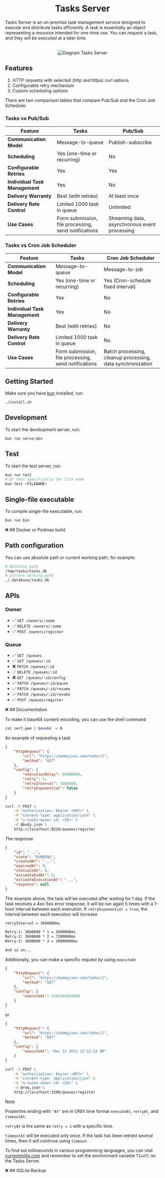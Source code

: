 <div align="center">
    <h1>
        <b>Tasks Server</b>
    </h1>
</div>

Tasks Server is an on-premise task management service designed to execute and distribute tasks efficiently. A task is essentially an object representing a resource intended for one-time use. You can request a task, and they will be executed at a later time.

<br>

<div align="center">
	<img src="./diagram.png" alt="Diagram Tasks Server">
</div>

## Features
1. HTTP requests with selected (http and https) curl options
2. Configurable retry mechanism
3. Custom scheduling options

There are two comparison tables that compare Pub/Sub and the Cron Job Scheduler.

### Tasks vs Pub/Sub

| **Feature** | **Tasks** | **Pub/Sub** |
|---|---|---|
| **Communication Model** | Message-to-queue | Publish-subscribe |
| **Scheduling** | Yes (one-time or recurring) | No |
| **Configurable Retries** | Yes | Yes |
| **Individual Task Management** | Yes | No |
| **Delivery Warranty** | Best (with retries) | At least once |
| **Delivery Rate Control** | Limited 1000 task in queue | Unlimited |
| **Use Cases** | Form submission, file processing, send notifications | Streaming data, asynchronous event processing |

### Tasks vs Cron Job Scheduler

| **Feature** | **Tasks** | **Cron Job Scheduler** |
|---|---|---|
| **Communication Model** | Message-to-queue | Message-to-job |
| **Scheduling** | Yes (one-time or recurring) | Yes (Cron-schedule fixed interval) |
| **Configurable Retries** | Yes | No |
| **Individual Task Management** | Yes | No |
| **Delivery Warranty** | Best (with retries) | No |
| **Delivery Rate Control** | Limited 1000 task in queue | No |
| **Use Cases** | Form submission, file processing, send notifications | Batch processing, cleanup processing, data synchronization |

## Getting Started
Make sure you have [bun](https://bun.sh/docs/installation) installed, run:
```sh
./install.sh
```

## Development
To start the development server, run:
```sh
bun run serve:dev
```

## Test
To start the test server, run:
```sh
bun run test
# Or test specifically the file name
bun test <FILENAME>
```

## Single-file executable
To compile single-file executable, run:
```sh
bun run bin
```

❌ ## Docker or Podman build

## Path configuration
You can use absolute path or current working path, for example:
```sh
# Absolute path
/tmp/tasks/tasks.db
# Current working path
./.database/tasks.db
```

## APIs
### Owner
- ✅ `GET /owners/:name`
- ✅ `DELETE /owners/:name`
- ✅ `POST /owners/register`

### Queue
- ✅ `GET /queues`
- ✅ `GET /queues/:id`
- ❌ `PATCH /queues/:id`
- ✅ `DELETE /queues/:id`
- ❌ `GET /queues/:id/config`
- ✅ `PATCH /queues/:id/pause`
- ✅ `PATCH /queues/:id/resume`
- ✅ `PATCH /queues/:id/revoke`
- ✅ `POST /queues/register`

❌ ## Documentation

To make it base64 content encoding, you can use the shell command
```sh
cat cert.pem | base64 -w 0
```
An example of requesting a task
```json
{
    "httpRequest": {
        "url": "https://dummyjson.com/todos/1",
        "method": "GET"
    },
    "config": {
        "executionDelay": 86400000,
        "retry": 5,
        "retryInterval": 3600000,
        "retryExponential": false
    }
}
```
```sh
curl -X POST \
    -H "authorization: Bearer <KEY>" \
    -H "content-type: application/json" \
    -H "x-tasks-owner-id: <ID>" \
    -d @body.json \
    http://localhost:9220/queues/register
```
The response
```json
{
	"id": "...",
    "state": "RUNNING",
    "createdAt": "...",
    "expiredAt": 0,
    "statusCode": 0,
    "estimateEndAt": 0,
    "estimateExecutionAt": "...",
	"response": null
}
```

The example above, the task will be executed after waiting for 1 day. If the task receives a 4xx-5xx error response, it will be run again 5 times with a 1-hour interval between each execution. If `retryExponential = true`, the interval between each execution will increase

```txt
retryInterval = 3600000ms

Retry-1: 3600000 * 1 = 3600000ms
Retry-2: 3600000 * 2 = 7200000ms
Retry-3: 3600000 * 3 = 10800000ms

And so on...
```
Additionally, you can make a specific request by using `executeAt`
```json
{
    "httpRequest": {
        "url": "https://dummyjson.com/todos/1",
        "method": "GET"
    },
    "config": {
        "executeAt": 1355245932000
    }
}
```
or
```json
{
    "httpRequest": {
        "url": "https://dummyjson.com/todos/1",
        "method": "GET"
    },
    "config": {
        "executeAt": "Dec 12 2012 12:12:12 AM"
    }
}
```
```sh
curl -X POST \
    -H "authorization: Bearer <KEY>" \
    -H "content-type: application/json" \
    -H "x-tasks-owner-id: <ID>" \
    -d @req.json \
    http://localhost:3200/queues/register
```
> [!NOTE]
>
> Properties ending with `"At"` are in UNIX time format `executeAt`, `retryAt`, and `timeoutAt`.
> 
> `retryAt` is the same as `retry = 1` with a specific time.
> 
> `timeoutAt` will be executed only once. If the task has been retried several times, then it will continue using `timeout`.

To find out milliseconds in various programming languages, you can visit [currentmillis.com](https://currentmillis.com) and remember to set the environment variable `TZ=UTC` on the Tasks Server.

❌ ## SQLite Backup